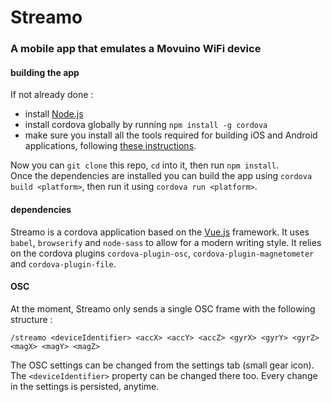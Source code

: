# Streamo

### A mobile app that emulates a Movuino WiFi device

#### building the app

If not already done :
* install [Node.js](https://nodejs.org/en/download/)
* install cordova globally by running `npm install -g cordova`
* make sure you install all the tools required for building iOS and Android applications, following [these instructions](https://cordova.apache.org/docs/en/latest/guide/cli/#install-pre-requisites-for-building).

Now you can `git clone` this repo, `cd` into it, then run `npm install`.  
Once the dependencies are installed you can build the app using `cordova build <platform>`, then run it using `cordova run <platform>`.

#### dependencies

Streamo is a cordova application based on the [Vue.js](https://vuejs.org/) framework. It uses `babel`, `browserify` and `node-sass` to allow for a modern writing style. It relies on the cordova plugins `cordova-plugin-osc`, `cordova-plugin-magnetometer` and `cordova-plugin-file`.

#### OSC

At the moment, Streamo only sends a single OSC frame with the following structure :  

```
/streamo <deviceIdentifier> <accX> <accY> <accZ> <gyrX> <gyrY> <gyrZ> <magX> <magY> <magZ>
```

The OSC settings can be changed from the settings tab (small gear icon). The `<deviceIdentifier>` property can be changed there too. Every change in the settings is persisted, anytime.